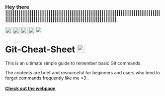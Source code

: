 <br>
<br>

### Hey there |||||||||||||||||||||||||||||||||||||||||||||||||||||||||||||||||||||||||||||||||||||||||||||||||||||||||||||||||||||||||||||||||||||||||||||
<a href="https://discord.com/channels/@me">
  <img align="left" alt="Himanshu's Discord" width="22px" src="https://raw.githubusercontent.com/peterthehan/peterthehan/master/assets/discord.svg" />
</a>
<a href="--------------------">
  <img align="left" alt=" | Twitter" width="22px" src="https://raw.githubusercontent.com/peterthehan/peterthehan/master/assets/twitter.svg" />
</a>
<a href="https://www.linkedin.com/in/himanshu-rathore-537885202/">
  <img align="left" alt="Himanshu's LinkedIN" width="22px" src="https://raw.githubusercontent.com/peterthehan/peterthehan/master/assets/linkedin.svg" />
</a>
<a href="https://open.spotify.com/user/31zeqffddar3axjbc4koafautcgq?si=y-OSp3gSRcSjPhdb7T5Fgw">
  <img align="left" alt="Himanshu's Spotify" width="22px" src="https://raw.githubusercontent.com/peterthehan/peterthehan/master/assets/spotify.svg" />
</a>

![](https://visitor-badge.glitch.me/badge?page_id=heyhimansh.gitcheatsheet)

# Git-Cheat-Sheet <img src="https://media.giphy.com/media/hvRJCLFzcasrR4ia7z/giphy.gif" width="25px">
This is an ultimate simple guide to remember basic Git commands.

The contents are brief and resourceful for beginners and users who tend to forget commands frequently like me <3 .
<br>
<br>
<a target="_blank" href="https://heyhimansh.github.io/gitcheatsheet/"><b>Check out the webpage</b></a>


